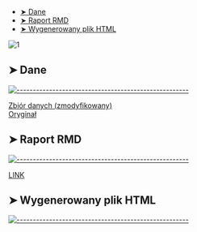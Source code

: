 
* [➤ Dane](#-data)
* [➤ Raport RMD](#-raport)
* [➤ Wygenerowany plik HTML](#-html)

![1](https://user-images.githubusercontent.com/9076417/72381127-1d165600-3717-11ea-983f-91fa400106db.png)

## ➤ Dane
[![-----------------------------------------------------](https://user-images.githubusercontent.com/9076417/72381127-1d165600-3717-11ea-983f-91fa400106db.png)](#raport)

<a href="https://github.com/Mattioo/Programowanie-w-R-Projekt/blob/master/abalone_missing.csv">Zbiór danych (zmodyfikowany)</a>
<br />
<a href="https://archive.ics.uci.edu/ml/datasets/Abalone">Oryginał</a>

## ➤ Raport RMD
[![-----------------------------------------------------](https://user-images.githubusercontent.com/9076417/72381127-1d165600-3717-11ea-983f-91fa400106db.png)](#raport)

<a href="https://github.com/Mattioo/Programowanie-w-R-Projekt/blob/master/README.rmd">LINK</a>

## ➤ Wygenerowany plik HTML
[![-----------------------------------------------------](https://user-images.githubusercontent.com/9076417/72381127-1d165600-3717-11ea-983f-91fa400106db.png)](#html)
